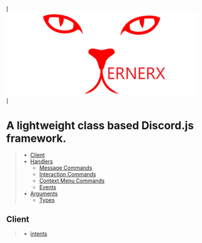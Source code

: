 [![Xernerx](./styles/banner.png)]

# A lightweight class based Discord.js framework.

> - [Client](#client)
> - [Handlers](#handlers)
>   - [Message Commands](#handlers#message)
>   - [Interaction Commands](#handlers#interaction)
>   - [Context Menu Commands](#handlers#contextMenu)
>   - [Events](#handlers#events)
> - [Arguments](#arguments)
>   - [Types](#argument#types)

## Client

> - [intents](#client#intents)
